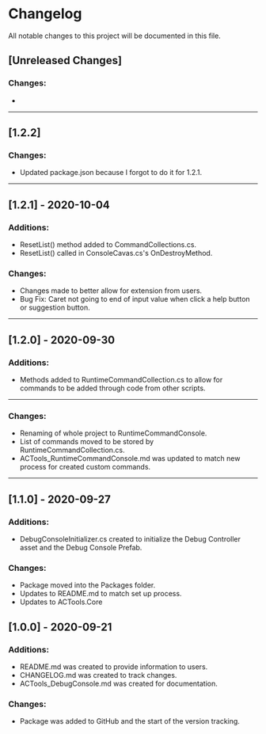 # Changelog
<p> All notable changes to this project will be documented in this file. </p>

## [Unreleased Changes]
### Changes:
<ul>
	<li> </il>
</ul>
<hr/>

## [1.2.2]
### Changes:
<ul>
	<li>Updated package.json because I forgot to do it for 1.2.1.</il>
</ul>
<hr/>

## [1.2.1] - 2020-10-04

### Additions:
<ul>
	<li>ResetList() method added to CommandCollections.cs.</il>
	<li>ResetList() called in ConsoleCavas.cs's OnDestroyMethod.</il>
</ul>

### Changes:
<ul>
	<li>Changes made to better allow for extension from users.</il>
	<li>Bug Fix: Caret not going to end of input value when click a help button or suggestion button.</il>
</ul>
<hr/>

## [1.2.0] - 2020-09-30

### Additions:
<ul>
	<li>Methods added to RuntimeCommandCollection.cs to allow for commands to be added through code from other scripts.</il>
</ul>
<hr/>

### Changes:
<ul>
	<li>Renaming of whole project to RuntimeCommandConsole.</il>
	<li>List of commands moved to be stored by RuntimeCommandCollection.cs.</il>
	<li>ACTools_RuntimeCommandConsole.md was updated to match new process for created custom commands.</il>
</ul>
<hr/>

## [1.1.0] - 2020-09-27

### Additions:
<ul>
	<li>DebugConsoleInitializer.cs created to initialize the Debug Controller asset and the Debug Console Prefab.</il>
</ul>

### Changes:
<ul>
	<li>Package moved into the Packages folder.</il>
	<li>Updates to README.md to match set up process.</il>
	<li>Updates to ACTools.Core</il>
</ul>

## [1.0.0] - 2020-09-21

### Additions:
<ul>
	<li>README.md was created to provide information to users.</il>
	<li>CHANGELOG.md was created to track changes.</il>
	<li>ACTools_DebugConsole.md was created for documentation.</il>
</ul>

### Changes:
<ul>
	<li>Package was added to GitHub and the start of the version tracking.</il>
</ul>

